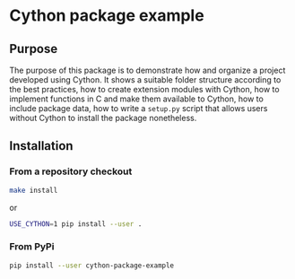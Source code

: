 Cython package example
======================

Purpose
-------

The purpose of this package is to demonstrate how and organize a project developed using Cython.
It shows a suitable folder structure according to the best practices, how to create extension modules with Cython, how to implement functions in C and make them available to Cython, how to include package data, how to write a `setup.py` script that allows users without Cython to install the package nonetheless.

Installation
------------

### From a repository checkout

```bash
make install
```
or
```bash
USE_CYTHON=1 pip install --user .
```

### From PyPi

```bash
pip install --user cython-package-example
```
